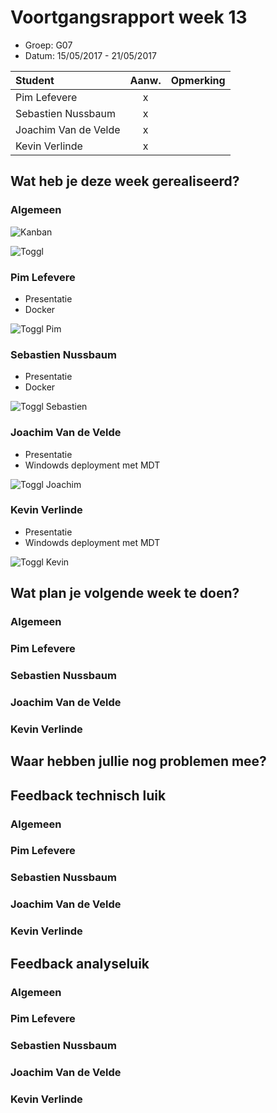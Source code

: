# Voortgangsrapport week 13

* Groep: G07
* Datum: 15/05/2017 - 21/05/2017

| Student              | Aanw. | Opmerking |
| :---                 | :---: | :---      |
| Pim Lefevere         |   x   |           |
| Sebastien Nussbaum   |   x   |           |
| Joachim Van de Velde |   x   |           |
| Kevin Verlinde       |   x   |           |

## Wat heb je deze week gerealiseerd?

### Algemeen

![Kanban](https://i.imgur.com/PGfTCE8.png)

![Toggl](https://imgur.com/9x70Tzn.png)

### Pim Lefevere

* Presentatie 
* Docker 

![Toggl Pim](https://i.imgur.com/Y4PbHQh.png)

### Sebastien Nussbaum

* Presentatie
* Docker

![Toggl Sebastien](https://i.imgur.com/jMxAWnD.png)

### Joachim Van de Velde

* Presentatie 
* Windowds deployment met MDT

![Toggl Joachim](https://i.imgur.com/d145tRU.png)

### Kevin Verlinde

* Presentatie 
* Windowds deployment met MDT

![Toggl Kevin](https://i.imgur.com/LrHFnSS.png)

## Wat plan je volgende week te doen?

### Algemeen


### Pim Lefevere
### Sebastien Nussbaum
### Joachim Van de Velde
### Kevin Verlinde

## Waar hebben jullie nog problemen mee?


## Feedback technisch luik

### Algemeen

### Pim Lefevere
### Sebastien Nussbaum
### Joachim Van de Velde
### Kevin Verlinde

## Feedback analyseluik

### Algemeen

### Pim Lefevere
### Sebastien Nussbaum
### Joachim Van de Velde
### Kevin Verlinde

